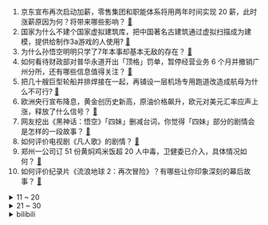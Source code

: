 1. 京东宣布再次启动加薪，零售集团和职能体系将用两年时间实现 20 薪，此时涨薪原因为何？将带来哪些影响？ [:link:](https://www.zhihu.com/question/667021085)
2. 国家为什么不建个国家虚拟建筑库，把中国著名古建筑通过虚拟扫描成为建模，提供给制作3a游戏的人使用? [:link:](https://www.zhihu.com/question/665334963)
3. 为什么孙悟空明明只学了7年本事却基本无敌的存在？ [:link:](https://www.zhihu.com/question/664292534)
4. 如何看待财政部对普华永道开出「顶格」罚单，暂停经营业务 6 个月并撤销广州分所，还有哪些信息值得关注？ [:link:](https://www.zhihu.com/question/667052226)
5. 把几十艘巨型轮船并排焊接在一起，再铺设一层机场专用跑道改造成航母为什么不可行? [:link:](https://www.zhihu.com/question/666851137)
6. 欧洲央行宣布降息，黄金创历史新高，原油价格飙升，欧元对美元汇率应声上涨，释放了什么信号？ [:link:](https://www.zhihu.com/question/667019443)
7. 网友挖出《黑神话：悟空》「四妹」删减台词，你觉得「四妹」部分的剧情会是怎样的一段故事？ [:link:](https://www.zhihu.com/question/666738355)
8. 如何评价电视剧《凡人歌》的剧情？ [:link:](https://www.zhihu.com/question/666221990)
9. 郑州一公司订 51 份黄焖鸡米饭超 20 人中毒，卫健委已介入，具体情况如何？ [:link:](https://www.zhihu.com/question/666620313)
10. 如何评价纪录片《流浪地球 2：再次冒险》？有哪些让你印象深刻的幕后故事？ [:link:](https://www.zhihu.com/question/667083242)
<details>
<summary>11 ~ 20</summary>

11. 全国人民代表大会常务委员会关于实施渐进式延迟法定退休年龄的决定 [:link:](https://www.zhihu.com/question/719956044)
12. 为什么人们设计的侠客总是戴着斗笠披着披风的形象？ [:link:](https://www.zhihu.com/question/664718954)
13. 住家保姆为什么总干不长？ [:link:](https://www.zhihu.com/question/659339233)
14. 李逵为什么死心塌地的跟随宋江？ [:link:](https://www.zhihu.com/question/658619383)
15. Ti13 XG2：0 拿下Aurora，如何评价这场BO3？ [:link:](https://www.zhihu.com/question/667082230)
16. 有哪些奇思妙想的装修设计可以让家与众不同？ [:link:](https://www.zhihu.com/question/667047805)
17. 刚工作一年，偶然去同事家里看到其一片狼藉和生活的不如意。联想到自己的以后，并决定辞职。是太冲动了吗？ [:link:](https://www.zhihu.com/question/666996818)
18. 把wifi密码设置为27个9，安全吗？ [:link:](https://www.zhihu.com/question/31587895)
19. 《黑神话：悟空》多次提到「又来一只猴子」，那玩家扮演的「天命人」到底是第几只踏上寻回根器的猴子？ [:link:](https://www.zhihu.com/question/666693893)
20. 若是你职场直属领导莫名奇妙地打压，你会如何收场？ [:link:](https://www.zhihu.com/question/666968623)
</details>
<details>
<summary>21 ~ 30</summary>

21. 为什么会有那么多状元上北京大学光华管理学院? [:link:](https://www.zhihu.com/question/27785177)
22. 疯狂小杨哥直播间售卖香港月饼，却被证实在香港买不到产地在广州，这是否对消费者存在误导？反映出哪些问题？ [:link:](https://www.zhihu.com/question/666983310)
23. 东北平原是中国第一大平原，但为什么地图上看，华北平原比东北平原大那么多？ [:link:](https://www.zhihu.com/question/263569639)
24. 吴谨言洪尧官宣结婚 ，二人曾合作《延禧攻略》《皓镧传》，对此你有哪些祝福？ [:link:](https://www.zhihu.com/question/667033712)
25. 如何看待比亚迪员工数量突破90万？ [:link:](https://www.zhihu.com/question/667033816)
26. 2 男子盗播超 8 万部剧获利 3.92 亿，被判有期徒刑 5 年 6 个月和 3 年，有何警示意义？ [:link:](https://www.zhihu.com/question/666555680)
27. 传统燃油车有哪些创新技术值得关注？ [:link:](https://www.zhihu.com/question/665343231)
28. 军事演习真的能反应一支部队的真实战斗力吗？ [:link:](https://www.zhihu.com/question/656542552)
29. 草根法学生的出路在哪？ [:link:](https://www.zhihu.com/question/666838377)
30. 银行消费贷利率进入「1」时代，有银行消费贷利率最低至 1.88%，反映了什么趋势？哪些原因影响的？ [:link:](https://www.zhihu.com/question/666949407)
</details><details>
<summary>bilibili</summary>

</details>
